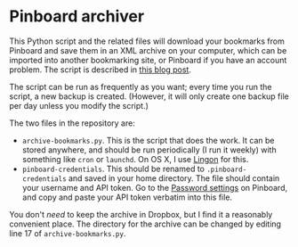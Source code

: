 Pinboard archiver
================

This Python script and the related files will download your bookmarks from Pinboard and save them in an XML archive on your computer, which can be imported into another bookmarking site, or Pinboard if you have an account problem. The script is described in [this blog post](http://alexwlchan.net/blog/2013/03/pinboard-backups/).

The script can be run as frequently as you want; every time you run the script, a new backup is created. (However, it will only create one backup file per day unless you modify the script.)

The two files in the repository are:

* `archive-bookmarks.py`. This is the script that does the work. It can be stored anywhere, and should be run periodically (I run it weekly) with something like `cron` or `launchd`. On OS X, I use [Lingon](http://www.peterborgapps.com/lingon/) for this.
* `pinboard-credentials`. This should be renamed to `.pinboard-credentials` and saved in your home directory. The file should contain your username and API token. Go to the [Password settings](https://pinboard.in/settings/password/) on Pinboard, and copy and paste your API token verbatim into this file.

You don't *need* to keep the archive in Dropbox, but I find it a reasonably convenient place. The directory for the archive can be changed by editing line&nbsp;17 of `archive-bookmarks.py`.
